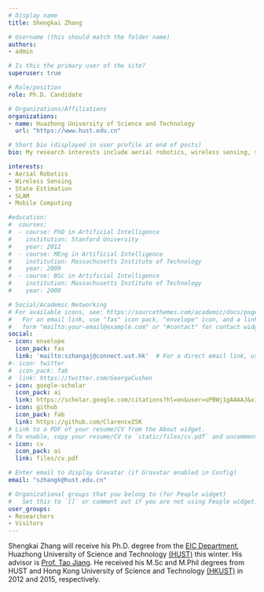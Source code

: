 ```yaml
---
# Display name
title: Shengkai Zhang

# Username (this should match the folder name)
authors:
- admin

# Is this the primary user of the site?
superuser: true

# Role/position
role: Ph.D. Candidate

# Organizations/Affiliations
organizations:
- name: Huazhong University of Science and Technology
  url: "https://www.hust.edu.cn"

# Short bio (displayed in user profile at end of posts)
bio: My research interests include aerial robotics, wireless sensing, state estimation, and SLAM.

interests:
- Aerial Robotics
- Wireless Sensing
- State Estimation
- SLAM
- Mobile Computing

#education:
#  courses:
#  - course: PhD in Artificial Intelligence
#    institution: Stanford University
#    year: 2012
#  - course: MEng in Artificial Intelligence
#    institution: Massachusetts Institute of Technology
#    year: 2009
#  - course: BSc in Artificial Intelligence
#    institution: Massachusetts Institute of Technology
#    year: 2008

# Social/Academic Networking
# For available icons, see: https://sourcethemes.com/academic/docs/page-builder/#icons
#   For an email link, use "fas" icon pack, "envelope" icon, and a link in the
#   form "mailto:your-email@example.com" or "#contact" for contact widget.
social:
- icon: envelope
  icon_pack: fas
  link: 'mailto:szhangaj@connect.ust.hk'  # For a direct email link, use "mailto:test@example.org".
#- icon: twitter
#  icon_pack: fab
#  link: https://twitter.com/GeorgeCushen
- icon: google-scholar
  icon_pack: ai
  link: https://scholar.google.com/citations?hl=en&user=uPBWj1gAAAAJ&view_op=list_works&gmla=AJsN-F53QxXCnehnB38Wa30_ndtvbGVk2Hqr_6eAQFarGTbq8QpnzDSD4N5eJxZiYEXNvAO1C7KLi7VMvr-Xo_UTO8PgLsRWcxjWn95aTZG61WIDQyY5Fxo
- icon: github
  icon_pack: fab
  link: https://github.com/ClarenceZSK
# Link to a PDF of your resume/CV from the About widget.
# To enable, copy your resume/CV to `static/files/cv.pdf` and uncomment the lines below.
- icon: cv
  icon_pack: ai
  link: files/cv.pdf

# Enter email to display Gravatar (if Gravatar enabled in Config)
email: "szhangk@hust.edu.cn"

# Organizational groups that you belong to (for People widget)
#   Set this to `[]` or comment out if you are not using People widget.
user_groups:
- Researchers
- Visitors
---
```


Shengkai Zhang will receive his Ph.D. degree from the [EIC Department](http://ei.hust.edu.cn/), Huazhong University of Science and Technology [(HUST)](https://www.hust.edu.cn) this winter. His advisor is [Prof. Tao Jiang](http://ei.hust.edu.cn/lab/SINC-lab/CN/jiangtao.html). He received his M.Sc and M.Phil degrees from HUST and Hong Kong University of Science and Technology [(HKUST)](https://www.ust.hk) in 2012 and 2015, respectively.
